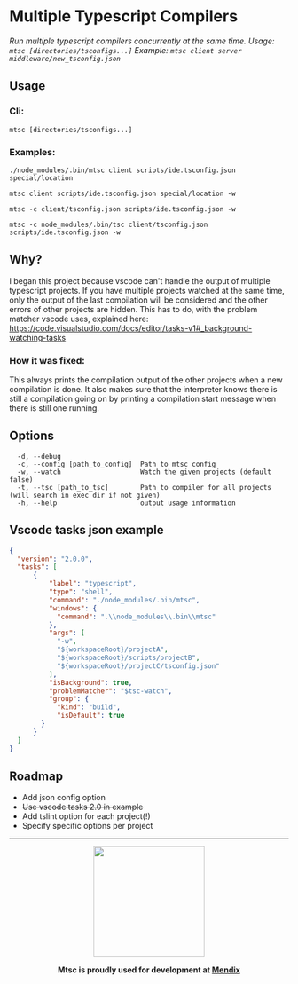 # Multiple Typescript Compilers
_Run multiple typescript compilers concurrently at the same time. Usage: `mtsc [directories/tsconfigs...]` Example: `mtsc client server middleware/new_tsconfig.json`_

## Usage
### Cli:
`mtsc [directories/tsconfigs...]`

### Examples:
`./node_modules/.bin/mtsc client scripts/ide.tsconfig.json special/location`

`mtsc client scripts/ide.tsconfig.json special/location -w`

`mtsc -c client/tsconfig.json scripts/ide.tsconfig.json -w`

`mtsc -c node_modules/.bin/tsc client/tsconfig.json scripts/ide.tsconfig.json -w`

## Why?
I began this project because vscode can't handle the output of multiple typescript projects. If you have multiple projects watched at the same time, only the output of the last compilation will be considered and the other errors of other projects are hidden. This has to do, with the problem matcher vscode uses, explained here: https://code.visualstudio.com/docs/editor/tasks-v1#_background-watching-tasks

### How it was fixed:
This always prints the compilation output of the other projects when a new compilation is done. It also makes sure that the interpreter knows there is still a compilation going on by printing a compilation start message when there is still one running.

## Options
```
  -d, --debug
  -c, --config [path_to_config]  Path to mtsc config
  -w, --watch                    Watch the given projects (default false)
  -t, --tsc [path_to_tsc]        Path to compiler for all projects (will search in exec dir if not given)
  -h, --help                     output usage information
```

## Vscode tasks json example
```json
{
  "version": "2.0.0",
  "tasks": [
      {
          "label": "typescript",
          "type": "shell",
          "command": "./node_modules/.bin/mtsc",
          "windows": {
            "command": ".\\node_modules\\.bin\\mtsc"
          },
          "args": [
            "-w",
            "${workspaceRoot}/projectA",
            "${workspaceRoot}/scripts/projectB",
            "${workspaceRoot}/projectC/tsconfig.json"
          ],
          "isBackground": true,
          "problemMatcher": "$tsc-watch",
          "group": {
            "kind": "build",
            "isDefault": true
        }
      }
  ]
}
```

## Roadmap
* Add json config option
* ~~Use vscode tasks 2.0 in example~~
* Add tslint option for each project(!)
* Specify specific options per project

---

<center>
<img src="https://www.mendix.com/ui/images/mendix-logo.png" align="center" width="200"/>

__Mtsc is proudly used for development at [Mendix](https://www.mendix.com)__
</center>
